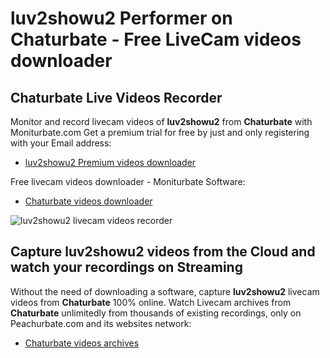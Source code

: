 # luv2showu2 Performer on Chaturbate - Free LiveCam videos downloader

## Chaturbate Live Videos Recorder

Monitor and record livecam videos of **luv2showu2** from **Chaturbate** with Moniturbate.com
Get a premium trial for free by just and only registering with your Email address:
* [luv2showu2 Premium videos downloader](https://moniturbate.com/request-demo-licence-key.html)

Free livecam videos downloader - Moniturbate Software:
* [Chaturbate videos downloader](https://moniturbate.com/moniturbate-download-software.html)

![luv2showu2 livecam videos recorder](https://peachurnet.com/templates/moniturbate-software.png)


## Capture luv2showu2 videos from the Cloud and watch your recordings on Streaming

Without the need of downloading a software, capture **luv2showu2** livecam videos from **Chaturbate** 100% online.
Watch Livecam archives from **Chaturbate** unlimitedly from thousands of existing recordings, only on Peachurbate.com and its websites network:
* [Chaturbate videos archives](https://peachurnet.com/)
